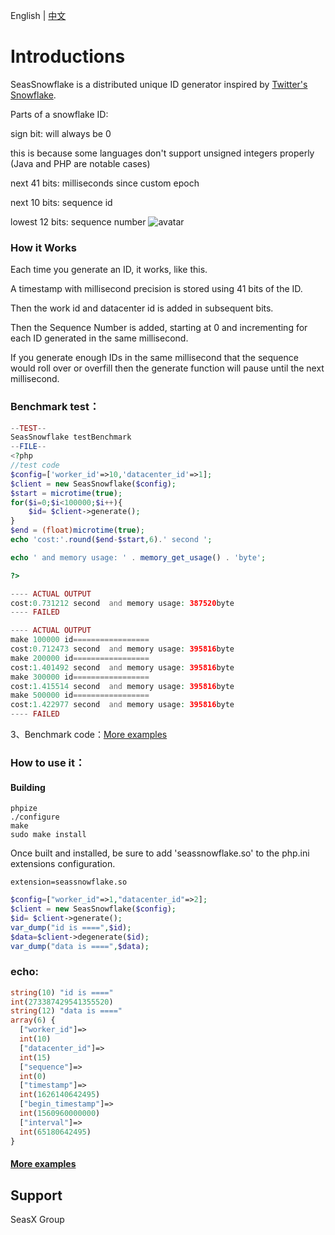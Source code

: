 
English | [中文](./README-CH.md)

# Introductions
SeasSnowflake is a distributed unique ID generator inspired by [Twitter's Snowflake](https://blog.twitter.com/engineering/en_us/a/2010/announcing-snowflake).




Parts of a snowflake ID:

sign bit: will always be 0

this is because some languages don't support unsigned integers properly (Java and PHP are notable cases)

next 41 bits: milliseconds since custom epoch

next 10 bits: sequence  id

lowest 12 bits: sequence number
![avatar](https://img-blog.csdnimg.cn/20191009093154467.png?x-oss-process=image/watermark,type_ZmFuZ3poZW5naGVpdGk,shadow_10,text_aHR0cHM6Ly9ibG9nLmNzZG4ubmV0L2ZseTkxMDkwNQ==,size_16,color_FFFFFF,t_70)

### How it Works
Each time you generate an ID, it works, like this.

A timestamp with millisecond precision is stored using 41 bits of the ID.

Then the work id and datacenter id is added in subsequent bits.

Then the Sequence Number is added, starting at 0 and incrementing for each ID generated in the same millisecond. 

If you generate enough IDs in the same millisecond that the sequence would roll over or overfill then the generate function will pause until the next millisecond.


### Benchmark test：
```php
--TEST--
SeasSnowflake testBenchmark
--FILE--
<?php
//test code
$config=['worker_id'=>10,'datacenter_id'=>1];
$client = new SeasSnowflake($config);
$start = microtime(true);
for($i=0;$i<100000;$i++){
    $id= $client->generate();
}
$end = (float)microtime(true);
echo 'cost:'.round($end-$start,6).' second ';

echo ' and memory usage: ' . memory_get_usage() . 'byte';

?>

---- ACTUAL OUTPUT
cost:0.731212 second  and memory usage: 387520byte
---- FAILED
```
```php
---- ACTUAL OUTPUT
make 100000 id=================
cost:0.712473 second  and memory usage: 395816byte
make 200000 id=================
cost:1.401492 second  and memory usage: 395816byte
make 300000 id=================
cost:1.415514 second  and memory usage: 395816byte
make 500000 id=================
cost:1.422977 second  and memory usage: 395816byte
---- FAILED
```
3、Benchmark code：[More examples](./tests/benchmark.phpt)


### How to use it：

#### Building

    phpize
    ./configure
    make
    sudo make install

Once built and installed, be sure to add 'seassnowflake.so' to the php.ini extensions configuration.

    extension=seassnowflake.so


```php  
$config=["worker_id"=>1,"datacenter_id"=>2];
$client = new SeasSnowflake($config);
$id= $client->generate();
var_dump("id is ====",$id);
$data=$client->degenerate($id);
var_dump("data is ====",$data);
```
### echo:
```php
string(10) "id is ===="
int(273387429541355520)
string(12) "data is ===="
array(6) {
  ["worker_id"]=>
  int(10)
  ["datacenter_id"]=>
  int(15)
  ["sequence"]=>
  int(0)
  ["timestamp"]=>
  int(1626140642495)
  ["begin_timestamp"]=>
  int(1560960000000)
  ["interval"]=>
  int(65180642495)
}
```

#### [More examples](./tests/003.phpt)

## Support
SeasX Group 





